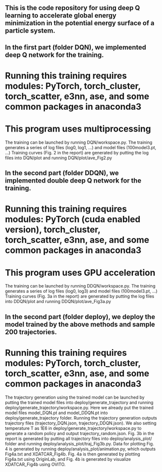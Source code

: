 ## This is the code repository for using deep Q learning to accelerate global energy minimization in the potential energy surface of a particle system.

## In the first part (folder DQN), we implemented deep Q network for the training. 
# Running this training requires modules: PyTorch, torch_cluster, torch_scatter, e3nn, ase, and some common packages in anaconda3
# This program uses multiprocessing
The training can be launched by running DQN/workspace.py. 
The training generates a series of log files (log0, log1, ...) and model files (100model3.pt, ...)
Training curves (Fig. 2 in the report) are generated by putting the log files into DQN/plot and running DQN/plot/ave_Fig2.py

## In the second part (folder DDQN), we implemented double deep Q network for the training. 
# Running this training requires modules: PyTorch (cuda enabled version), torch_cluster, torch_scatter, e3nn, ase, and some common packages in anaconda3
# This program uses GPU acceleration
The training can be launched by running DDQN/workspace.py. 
The training generates a series of log files (log0, log3) and model files (100model3.pt, ...)
Training curves (Fig. 3a in the report) are generated by putting the log files into DDQN/plot and running DDQN/plot/ave_Fig3a.py

## In the second part (folder deploy), we deploy the model trained by the above methods and sample 200 trajectories. 
# Running this training requires modules: PyTorch, torch_cluster, torch_scatter, e3nn, ase, and some common packages in anaconda3
The trajectory generation using the trained model can be launched by putting the trained model files into deploy/generate_trajectory and running deploy/generate_trajectory/workspace.py.
Here we already put the trained model files model_DQN.pt and model_DDQN.pt into deploy/generate_trajectory folder.
Running the trajectory generation outputs trajectory files (trajectory_DQN.json, trajectory_DDQN.json).
We also setting temperature T as 1E6 in deploy/generate_trajectory/workspace.py to generate a random policy and output trajectory_random.json.
Fig. 3b in the report is generated by putting all trajectory files into deploy/analysis_plot/ folder and running deploy/analysis_plot/traj_Fig3b.py.
Data for plotting Fig. 4 is generated by running deploy/analysis_plot/animation.py, which outputs Fig4a.txt and XDATCAR_Fig4b. 
Fig. 4a is then generated by plotting Fig4a.txt using OriginLab, and Fig. 4b is generated by visualize XDATCAR_Fig4b using OVITO.
